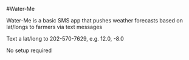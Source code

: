 #Water-Me

Water-Me is a basic SMS app that pushes weather forecasts based on lat/longs
to farmers via text messages

Text a lat/long to 202-570-7629, e.g. 12.0, -8.0

No setup required
